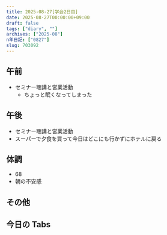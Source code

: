```yaml
---
title: 2025-08-27[学会2日目]
date: 2025-08-27T00:00:00+09:00
draft: false
tags: ["diary", ""]
archives: ["2025-08"]
n年日記: ["0827"]
slug: 703092
---
```


## 午前

- セミナー聴講と営業活動
  - ちょっと眠くなってしまった

## 午後

- セミナー聴講と営業活動
- スーパーで夕食を買って今日はどこにも行かずにホテルに戻る

## 体調

- 68
- 朝の不安感

## その他

## 今日の Tabs
